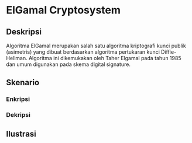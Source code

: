 
# ElGamal Cryptosystem

## Deskripsi

Algoritma ElGamal merupakan salah satu algoritma kriptografi kunci publik (asimetris) yang dibuat berdasarkan algoritma pertukaran kunci Diffie-Hellman. Algoritma ini dikemukakan oleh Taher Elgamal pada tahun 1985 dan umum digunakan pada skema digital signature.  

## Skenario

### Enkripsi

### Dekripsi

## Ilustrasi